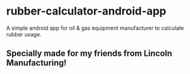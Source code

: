 # rubber-calculator-android-app
A simple android app for oil &amp; gas equipment manufacturer to calculate rubber usage.

## Specially made for my friends from Lincoln Manufacturing!
